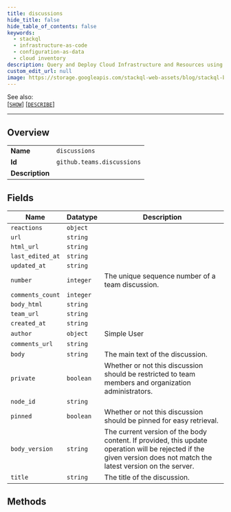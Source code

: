 ```yaml
---
title: discussions
hide_title: false
hide_table_of_contents: false
keywords:
  - stackql
  - infrastructure-as-code
  - configuration-as-data
  - cloud inventory
description: Query and Deploy Cloud Infrastructure and Resources using SQL
custom_edit_url: null
image: https://storage.googleapis.com/stackql-web-assets/blog/stackql-blog-post-featured-image.png
---
```

  
    
See also:   
[[` SHOW `]](/docs/language-spec/show) [[` DESCRIBE `]](/docs/language-spec/describe)  
* * * 
## Overview
<table><tbody>
<tr><td><b>Name</b></td><td><code>discussions</code></td></tr>
<tr><td><b>Id</b></td><td><code>github.teams.discussions</code></td></tr>
<tr><td><b>Description</b></td><td></td></tr>
</tbody></table>

## Fields
| Name | Datatype | Description |
| ---- | -------- | ----------- |
| `reactions` | `object` |  |
| `url` | `string` |  |
| `html_url` | `string` |  |
| `last_edited_at` | `string` |  |
| `updated_at` | `string` |  |
| `number` | `integer` | The unique sequence number of a team discussion. |
| `comments_count` | `integer` |  |
| `body_html` | `string` |  |
| `team_url` | `string` |  |
| `created_at` | `string` |  |
| `author` | `object` | Simple User |
| `comments_url` | `string` |  |
| `body` | `string` | The main text of the discussion. |
| `private` | `boolean` | Whether or not this discussion should be restricted to team members and organization administrators. |
| `node_id` | `string` |  |
| `pinned` | `boolean` | Whether or not this discussion should be pinned for easy retrieval. |
| `body_version` | `string` | The current version of the body content. If provided, this update operation will be rejected if the given version does not match the latest version on the server. |
| `title` | `string` | The title of the discussion. |
## Methods
